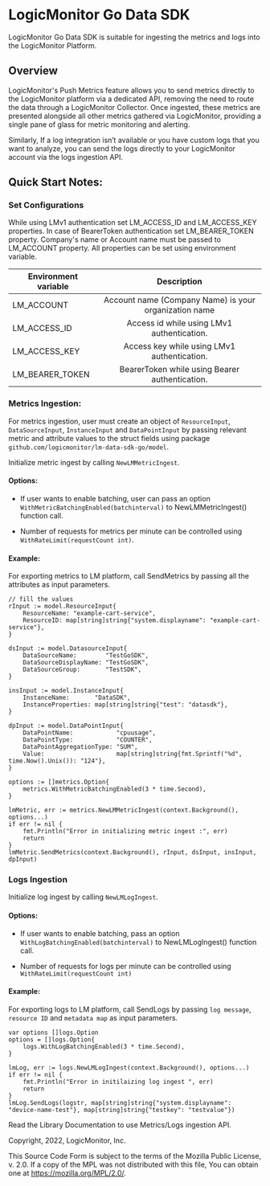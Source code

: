 # LogicMonitor Go Data SDK

LogicMonitor Go Data SDK is suitable for ingesting the metrics and logs into the LogicMonitor Platform.

## Overview
LogicMonitor's Push Metrics feature allows you to send metrics directly to the LogicMonitor platform via a dedicated API, removing the need to route the data through a LogicMonitor Collector. Once ingested, these metrics are presented alongside all other metrics gathered via LogicMonitor, providing a single pane of glass for metric monitoring and alerting.

Similarly, If a log integration isn’t available or you have custom logs that you want to analyze, you can send the logs directly to your LogicMonitor account via the logs ingestion API.

## Quick Start Notes:

### Set Configurations
While using LMv1 authentication set LM_ACCESS_ID and LM_ACCESS_KEY properties.
In case of BearerToken authentication set LM_BEARER_TOKEN property. 
Company's name or Account name must be passed to LM_ACCOUNT property. 
All properties can be set using environment variable.

| Environment variable |	Description |
| -------------------- |:--------------:|
|   LM_ACCOUNT         |	Account name (Company Name) is your organization name |
|   LM_ACCESS_ID       |	Access id while using LMv1 authentication.|
|   LM_ACCESS_KEY      |	Access key while using LMv1 authentication.|
|   LM_BEARER_TOKEN    |	BearerToken while using Bearer authentication.|

### Metrics Ingestion:
For metrics ingestion, user must create an object of `ResourceInput`, `DataSourceInput`, `InstanceInput` and `DataPointInput` by passing relevant metric and attribute values to the struct fields using package `github.com/logicmonitor/lm-data-sdk-go/model`.

Initialize metric ingest by calling `NewLMMetricIngest`. 

#### Options:

- If user wants to enable batching, user can pass an option `WithMetricBatchingEnabled(batchinterval)` to NewLMMetricIngest() function call.

- Number of requests for metrics per minute can be controlled using `WithRateLimit(requestCount int)`.

#### Example:

For exporting metrics to LM platform, call SendMetrics by passing all the attributes as input parameters.

    // fill the values
	rInput := model.ResourceInput{
		ResourceName: "example-cart-service",
		ResourceID: map[string]string{"system.displayname": "example-cart-service"},
	}

	dsInput := model.DatasourceInput{
		DataSourceName:        "TestGoSDK",
		DataSourceDisplayName: "TestGoSDK",
		DataSourceGroup:       "TestSDK",
	}

	insInput := model.InstanceInput{
		InstanceName:       "DataSDK",
		InstanceProperties: map[string]string{"test": "datasdk"},
	}

	dpInput := model.DataPointInput{
		DataPointName:            "cpuusage",
		DataPointType:            "COUNTER",
		DataPointAggregationType: "SUM",
		Value:                    map[string]string{fmt.Sprintf("%d", time.Now().Unix()): "124"},
	}

	options := []metrics.Option{
		metrics.WithMetricBatchingEnabled(3 * time.Second),
	}

	lmMetric, err := metrics.NewLMMetricIngest(context.Background(), options...)
	if err != nil {
		fmt.Println("Error in initializing metric ingest :", err)
		return
	}
	lmMetric.SendMetrics(context.Background(), rInput, dsInput, insInput, dpInput)

### Logs Ingestion

Initialize log ingest by calling `NewLMLogIngest`. 

#### Options:

- If user wants to enable batching, pass an option `WithLogBatchingEnabled(batchinterval)` to NewLMLogIngest() function call.

- Number of requests for logs per minute can be controlled using `WithRateLimit(requestCount int)`

#### Example:

For exporting logs to LM platform, call SendLogs by passing `log message`, `resource ID` and `metadata map` as input parameters.

```
var options []logs.Option
options = []logs.Option{
	logs.WithLogBatchingEnabled(3 * time.Second),
}

lmLog, err := logs.NewLMLogIngest(context.Background(), options...)
if err != nil {
	fmt.Println("Error in initilaizing log ingest ", err)
	return
}
lmLog.SendLogs(logstr, map[string]string{"system.displayname": "device-name-test"}, map[string]string{"testkey": "testvalue"})
```

Read the Library Documentation to use Metrics/Logs ingestion API.


Copyright, 2022, LogicMonitor, Inc.

This Source Code Form is subject to the terms of the Mozilla Public License, v. 2.0. If a copy of the MPL was not distributed with this file, You can obtain one at https://mozilla.org/MPL/2.0/.
